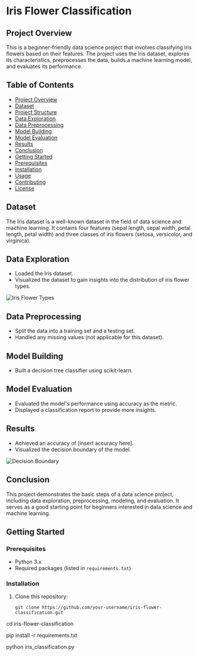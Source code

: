 # Iris Flower Classification

## Project Overview

This is a beginner-friendly data science project that involves classifying iris flowers based on their features. The project uses the Iris dataset, explores its characteristics, preprocesses the data, builds a machine learning model, and evaluates its performance.

## Table of Contents

- [Project Overview](#project-overview)
- [Dataset](#dataset)
- [Project Structure](#project-structure)
- [Data Exploration](#data-exploration)
- [Data Preprocessing](#data-preprocessing)
- [Model Building](#model-building)
- [Model Evaluation](#model-evaluation)
- [Results](#results)
- [Conclusion](#conclusion)
- [Getting Started](#getting-started)
- [Prerequisites](#prerequisites)
- [Installation](#installation)
- [Usage](#usage)
- [Contributing](#contributing)
- [License](#license)

## Dataset

The Iris dataset is a well-known dataset in the field of data science and machine learning. It contains four features (sepal length, sepal width, petal length, petal width) and three classes of iris flowers (setosa, versicolor, and virginica).

## Data Exploration

- Loaded the Iris dataset.
- Visualized the dataset to gain insights into the distribution of iris flower types.

![Iris Flower Types](images/iris_types.png)

## Data Preprocessing

- Split the data into a training set and a testing set.
- Handled any missing values (not applicable for this dataset).

## Model Building

- Built a decision tree classifier using scikit-learn.

## Model Evaluation

- Evaluated the model's performance using accuracy as the metric.
- Displayed a classification report to provide more insights.

## Results

- Achieved an accuracy of [insert accuracy here].
- Visualized the decision boundary of the model.

![Decision Boundary](images/decision_boundary.png)

## Conclusion

This project demonstrates the basic steps of a data science project, including data exploration, preprocessing, modeling, and evaluation. It serves as a good starting point for beginners interested in data science and machine learning.

## Getting Started

### Prerequisites

- Python 3.x
- Required packages (listed in `requirements.txt`)

### Installation

1. Clone this repository:

   ```shell
   git clone https://github.com/your-username/iris-flower-classification.git
   ```

cd iris-flower-classification

pip install -r requirements.txt

python iris_classification.py
